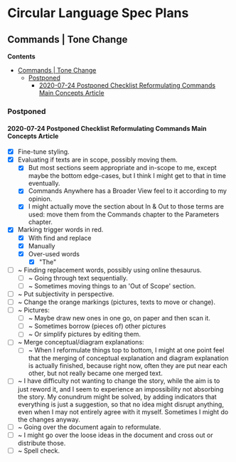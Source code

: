 Circular Language Spec Plans
============================

Commands | Tone Change
----------------------

__Contents__

- [Commands | Tone Change](#commands--tone-change)
    - [Postponed](#postponed)
        - [2020-07-24 Postponed Checklist Reformulating Commands Main Concepts Article](#2020-07-24-postponed-checklist-reformulating-commands-main-concepts-article)

### Postponed

#### 2020-07-24 Postponed Checklist Reformulating Commands Main Concepts Article

- [x] Fine-tune styling.
- [x] Evaluating if texts are in scope, possibly moving them.
    - [x] But most sections seem appropriate and in-scope to me, except maybe the bottom edge-cases, but I think I might get to that in time eventually.
    - [x] Commands Anywhere has a Broader View feel to it according to my opinion.
    - [x] I might actually move the section about In & Out to those terms are used: move them from the Commands chapter to the Parameters chapter.
- [x] Marking trigger words in red.
    - [x] With find and replace
    - [x] Manually
    - [x] Over-used words
        - [x] "The"
- [ ] ~ Finding replacement words, possibly using online thesaurus.
    - [ ] ~ Going through text sequentially.
    - [ ] ~ Sometimes moving things to an 'Out of Scope' section.
- [ ] ~ Put subjectivity in perspective.
- [ ] ~ Change the orange markings (pictures, texts to move or change).
- [ ] ~ Pictures:
    - [ ] ~ Maybe draw new ones in one go, on paper and then scan it.
    - [ ] ~ Sometimes borrow (pieces of) other pictures
    - [ ] ~ Or simplify pictures by editing them.
- [ ] ~ Merge conceptual/diagram explanations:
    - [ ] ~ When I reformulate things top to bottom, I might at one point feel that the merging of conceptual explanation and diagram explanation is actually finished, because right now, often they are put near each other, but not really became one merged text.
- [ ] ~ I have difficulty not wanting to change the story, while the aim is to just reword it, and I seem to experience an impossibility not absorbing the story. My conundrum might be solved, by adding indicators that everything is just a suggestion, so that no idea might disrupt anything, even when I may not entirely agree with it myself. Sometimes I might do the changes anyway.
- [ ] ~ Going over the document again to reformulate.
- [ ] ~ I might go over the loose ideas in the document and cross out or distribute those.
- [ ] ~ Spell check.
